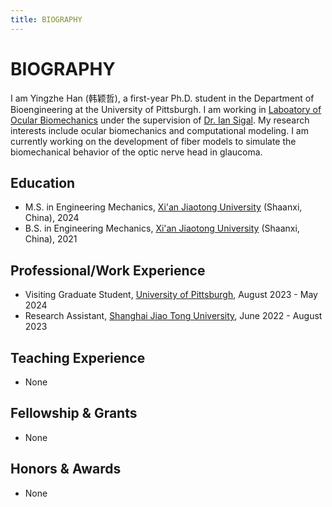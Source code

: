 ```yaml
---
title: BIOGRAPHY
---
```


# BIOGRAPHY

I am Yingzhe Han (韩颖哲), a first-year Ph.D. student in the Department of Bioengineering at the University of Pittsburgh. I am working in [Laboatory of Ocular Biomechanics](https://www.ocularbiomechanics.com/) under the supervision of [Dr. Ian Sigal](https://www.ocularbiomechanics.com/People.html). My research interests include ocular biomechanics and computational modeling. I am currently working on the development of fiber models to simulate the biomechanical behavior of the optic nerve head in glaucoma.

## Education
- M.S. in Engineering Mechanics, [Xi'an Jiaotong University](https://xjtu.edu.cn/) (Shaanxi, China), 2024
- B.S. in Engineering Mechanics, [Xi'an Jiaotong University](https://xjtu.edu.cn/) (Shaanxi, China), 2021

## Professional/Work Experience
- Visiting Graduate Student, [University of Pittsburgh](https://www.pitt.edu/), August 2023 - May 2024
- Research Assistant, [Shanghai Jiao Tong University](https://en.sjtu.edu.cn/), June 2022 - August 2023

## Teaching Experience
- None 

## Fellowship & Grants
- None

## Honors & Awards
- None
